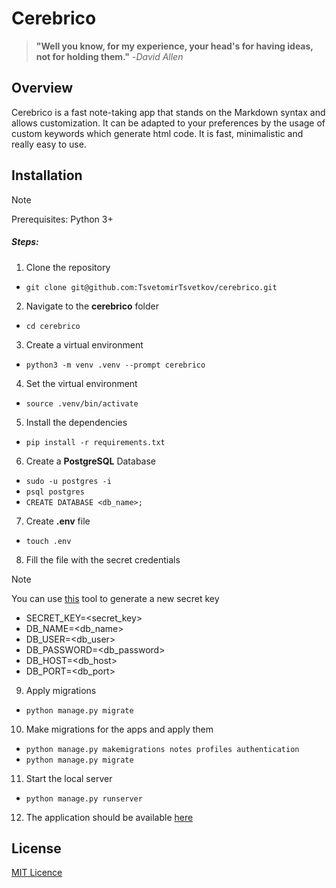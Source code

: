# Cerebrico

> __"Well you know, for my experience, your head's for having ideas, not for holding them."__ -_David Allen_

## Overview
Cerebrico is a fast note-taking app that stands on the Markdown syntax and allows customization. 
It can be adapted to your preferences by the usage of custom keywords which generate html code.
It is fast, minimalistic and really easy to use.

## Installation

> [!NOTE]  
> Prerequisites:
> Python 3+

##### Steps:

1. Clone the repository
- `git clone git@github.com:TsvetomirTsvetkov/cerebrico.git`
2. Navigate to the __cerebrico__ folder
- `cd cerebrico`
3. Create a virtual environment
- `python3 -m venv .venv --prompt cerebrico`
4. Set the virtual environment
- `source .venv/bin/activate`
5. Install the dependencies
- `pip install -r requirements.txt`
6. Create a __PostgreSQL__ Database
- `sudo -u postgres -i`
- `psql postgres`
- `CREATE DATABASE <db_name>;`
7. Create __.env__ file
- `touch .env`
8. Fill the file with the secret credentials
> [!NOTE]  
> You can use [this](https://www.miniwebtool.com/django-secret-key-generator/) tool to generate a new secret key 
- SECRET_KEY=\<secret_key\>
- DB_NAME=\<db_name\>
- DB_USER=\<db_user\>
- DB_PASSWORD=\<db_password\>
- DB_HOST=\<db_host\>
- DB_PORT=\<db_port\>
9. Apply migrations
- `python manage.py migrate`
10. Make migrations for the apps and apply them
- `python manage.py makemigrations notes profiles authentication`
- `python manage.py migrate`
11. Start the local server
- `python manage.py runserver`
12. The application should be available [here](http://127.0.0.1:8000/)


## License

[MIT Licence](LICENSE)
